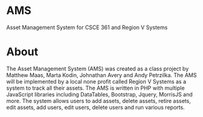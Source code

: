 # AMS
Asset Management System for CSCE 361 and Region V Systems

# About
The Asset Management System (AMS) was created as a class project by Matthew Maas, Marta Kodin, Johnathan Avery and Andy Petrzilka. The AMS will be implemented by a local none profit called Region V Systems as a system to track all their assets. The AMS is written in PHP with multiple JavaScript libraries including DataTables, Bootstrap, Jquery, MorrisJS and more. The system allows users to add assets, delete assets, retire assets, edit assets, add users, edit users, delete users and run various reports.  
